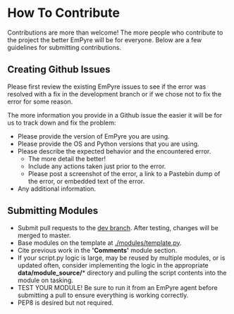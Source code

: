 # How To Contribute

Contributions are more than welcome! The more people who contribute to the project the better EmPyre will be for everyone. Below are a few guidelines for submitting contributions.


## Creating Github Issues

Please first review the existing EmPyre issues to see if the error was resolved with a fix in the development branch or if we chose not to fix the error for some reason.

The more information you provide in a Github issue the easier it will be for us to track down and fix the problem:

* Please provide the version of EmPyre you are using.
* Please provide the OS and Python versions that you are using.
* Please describe the expected behavior and the encountered error.
  * The more detail the better!
  * Include any actions taken just prior to the error.
  * Please post a screenshot of the error, a link to a Pastebin dump of the error, or embedded text of the error.
* Any additional information.


## Submitting Modules

* Submit pull requests to the [dev branch](https://github.com/adaptivethreat/EmPyre/tree/dev). After testing, changes will be merged to master.
* Base modules on the template at [./modules/template.py](https://github.com/adaptivethreat/EmPyre/blob/dev/lib/modules/template.py).
* Cite previous work in the **'Comments'** module section.
* If your script.py logic is large, may be reused by multiple modules, or is updated often, consider implementing the logic in the appropriate **data/module_source/*** directory and pulling the script contents into the module on tasking.
* TEST YOUR MODULE! Be sure to run it from an EmPyre agent before submitting a pull to ensure everything is working correctly.
* PEP8 is desired but not required.
